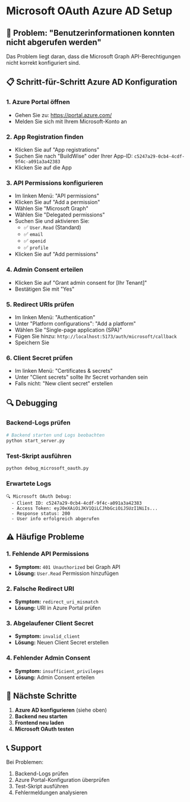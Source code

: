 # Microsoft OAuth Azure AD Setup

## 🔧 Problem: "Benutzerinformationen konnten nicht abgerufen werden"

Das Problem liegt daran, dass die Microsoft Graph API-Berechtigungen nicht korrekt konfiguriert sind.

## 📋 Schritt-für-Schritt Azure AD Konfiguration

### 1. Azure Portal öffnen
- Gehen Sie zu: https://portal.azure.com/
- Melden Sie sich mit Ihrem Microsoft-Konto an

### 2. App Registration finden
- Klicken Sie auf "App registrations"
- Suchen Sie nach "BuildWise" oder Ihrer App-ID: `c5247a29-0cb4-4cdf-9f4c-a091a3a42383`
- Klicken Sie auf die App

### 3. API Permissions konfigurieren
- Im linken Menü: "API permissions"
- Klicken Sie auf "Add a permission"
- Wählen Sie "Microsoft Graph"
- Wählen Sie "Delegated permissions"
- Suchen Sie und aktivieren Sie:
  - ✅ `User.Read` (Standard)
  - ✅ `email`
  - ✅ `openid`
  - ✅ `profile`
- Klicken Sie auf "Add permissions"

### 4. Admin Consent erteilen
- Klicken Sie auf "Grant admin consent for [Ihr Tenant]"
- Bestätigen Sie mit "Yes"

### 5. Redirect URIs prüfen
- Im linken Menü: "Authentication"
- Unter "Platform configurations": "Add a platform"
- Wählen Sie "Single-page application (SPA)"
- Fügen Sie hinzu: `http://localhost:5173/auth/microsoft/callback`
- Speichern Sie

### 6. Client Secret prüfen
- Im linken Menü: "Certificates & secrets"
- Unter "Client secrets" sollte Ihr Secret vorhanden sein
- Falls nicht: "New client secret" erstellen

## 🔍 Debugging

### Backend-Logs prüfen
```bash
# Backend starten und Logs beobachten
python start_server.py
```

### Test-Skript ausführen
```bash
python debug_microsoft_oauth.py
```

### Erwartete Logs
```
🔍 Microsoft OAuth Debug:
  - Client ID: c5247a29-0cb4-4cdf-9f4c-a091a3a42383
  - Access Token: eyJ0eXAiOiJKV1QiLCJhbGciOiJSUzI1NiIs...
  - Response status: 200
  - User info erfolgreich abgerufen
```

## ⚠️ Häufige Probleme

### 1. Fehlende API Permissions
- **Symptom:** `401 Unauthorized` bei Graph API
- **Lösung:** `User.Read` Permission hinzufügen

### 2. Falsche Redirect URI
- **Symptom:** `redirect_uri_mismatch`
- **Lösung:** URI in Azure Portal prüfen

### 3. Abgelaufener Client Secret
- **Symptom:** `invalid_client`
- **Lösung:** Neuen Client Secret erstellen

### 4. Fehlender Admin Consent
- **Symptom:** `insufficient_privileges`
- **Lösung:** Admin Consent erteilen

## 🚀 Nächste Schritte

1. **Azure AD konfigurieren** (siehe oben)
2. **Backend neu starten**
3. **Frontend neu laden**
4. **Microsoft OAuth testen**

## 📞 Support

Bei Problemen:
1. Backend-Logs prüfen
2. Azure Portal-Konfiguration überprüfen
3. Test-Skript ausführen
4. Fehlermeldungen analysieren 